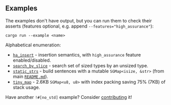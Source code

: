 ## Examples

The examples don't have output, but you can run them to check their asserts (features optional, e.g. append `--features="high_assurance"`):

```
cargo run --example <name>
```

Alphabetical enumeration:

* [`ha_insert`](./ha_insert.rs) - insertion semantics, with `high_assurance` feature enabled/disabled.
* [`search_by_slice`](./search_by_slice.rs) - search set of sized types by an unsized type.
* [`static_strs`](./static_strs.rs) - build sentences with a mutable `SGMap<isize, &str>` (from main [`README.md`](../README.md)).
* [`tiny_map`](./tiny_map.rs) - 2.6KB `SGMap<u8, u8>` with index packing saving 75% (7KB) of stack usage.

Have another `!#[no_std]` example?
Consider [contributing](https://github.com/tnballo/scapegoat/pulls) it!